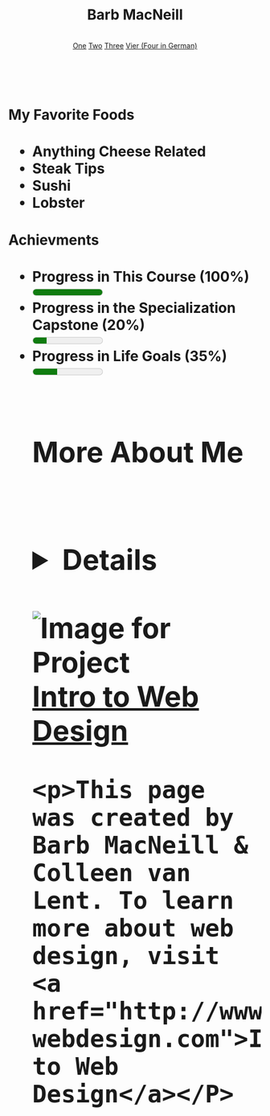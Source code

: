 <html lang= "en">
<head>
	<meta charset="utf-8">
<header>
<h1>Barb MacNeill</h1>
	<title>Final HTML Project</title>
<br>
     <a href="link1.html">One</a> <a href="link2.html">Two</a> <a href="link3.html">Three</a> <a href="Vier.html">Vier (Four in German)</a>
</header>
<br>
<body>
	<h1>My Favorite Foods<h1>
		<ul>
			<li>Anything Cheese Related</li>
			<li>Steak Tips</li>
			<li>Sushi</li>
			<li>Lobster</li>
		</ul>
	<h1> Achievments <h1>
		<ul>
		    	<li> Progress in This Course (100%)</li><meter min="0" max="100" value="100">100%</meter><br> 
		   	<li>Progress in the Specialization Capstone (20%)</li><meter min="0" max="100" value="20">20%</meter><br> 
			<li>Progress in Life Goals (35%)</li><meter min="0" max="100" value="35">35%</meter><br> 
<br>
	<h1>More About Me<h1>
<br>
		<details>I grew up in Sudbury, MA and now live in Manchester, NH with my dog, Tommy</details>

<br>

<footer>
	<img src ="http://www.intro-webdesign.com/images/newlogo.png"
	     alt ="Image for Project"><a href="http://www.intro-webdesign.com/images/newlogo.png">Intro to Web Design</a>
<br>
	
	<p>This page was created by Barb MacNeill & Colleen van Lent. To learn more about web design, visit
	<a href="http://www.intro-webdesign.com">Intro to Web Design</a></P>


